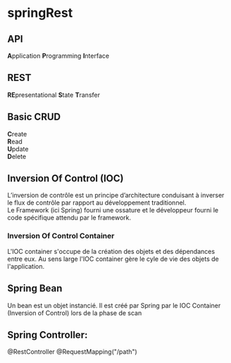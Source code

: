 # springRest

## API  
**A**pplication **P**rogramming **I**nterface  

## REST  
**RE**presentational **S**tate **T**ransfer

## Basic CRUD  
**C**reate  
**R**ead  
**U**pdate  
**D**elete

## Inversion Of Control (IOC)  
L’inversion de contrôle est un principe d’architecture conduisant à inverser le flux de contrôle par rapport au développement traditionnel.  
Le Framework (ici Spring) fourni une ossature et le développeur fourni le code spécifique attendu par le framework.

### Inversion Of Control Container  
L'IOC container s'occupe de la création des objets et des dépendances entre eux. Au sens large l'IOC container gère le cyle de vie des objets de l'application.

## Spring Bean  
Un bean est un objet instancié. Il est créé par Spring par le IOC Container (Inversion of Control) lors de la phase de scan

## Spring Controller:
@RestController
@RequestMapping("/path")

